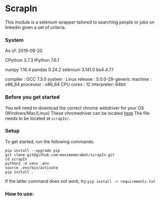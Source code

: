 # ScrapIn

This module is a selenium wrapper tailored to searching people or jobs on linkedin given a set of criteria.

### System
As of: 2019-09-20 

CPython 3.7.3
IPython 7.6.1

numpy 1.16.4
pandas 0.24.2
selenium 3.141.0
bs4 4.7.1

compiler   : GCC 7.3.0
system     : Linux
release    : 5.0.0-29-generic
machine    : x86_64
processor  : x86_64
CPU cores  : 12
interpreter: 64bit


### Before you get started
You will need to download the correct chrome webdriver for your OS (Windows/Mac/Linux)
These chromedriver can be located [here](https://sites.google.com/a/chromium.org/chromedriver/downloads)
The file needs to be located at ```scrapIn/.```

### Setup
To get started, run the following commands:

```
pip install --upgrade pip
git clone git@github.com:maximemerabet/scrapIn.git
cd scrapIn
python3 -m venv .env
source .env/bin/activate
pip install .
```
If the latter command does not work, try `pip install -r requirements.txt`

### How to use:


